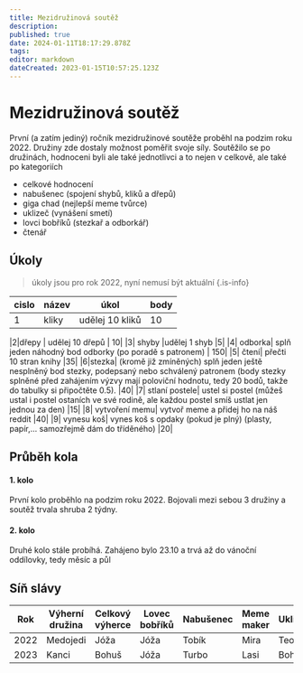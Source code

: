 ```yaml
---
title: Mezidružinová soutěž
description: 
published: true
date: 2024-01-11T18:17:29.878Z
tags: 
editor: markdown
dateCreated: 2023-01-15T10:57:25.123Z
---
```


# Mezidružinová soutěž

První (a zatím jediný) ročník mezidružinové soutěže proběhl na podzim roku 2022. Družiny zde dostaly možnost poměřit svoje síly.
Soutěžilo se po družinách, hodnoceni byli ale také jednotlivci a to nejen v celkově, ale také po kategoriích

- celkové hodnocení
- nabušenec (spojení shybů, kliků a dřepů)
 - giga chad (nejlepší meme tvůrce)
 - uklizeč (vynášení smetí)
 - lovci bobříků (stezkař a odborkář)
 - čtenář
 

## Úkoly

> úkoly jsou pro rok 2022, nyní nemusí být aktuální
{.is-info}

|cislo|název|úkol|body|
|-|--------| -----------|--|
|1|	kliky |	udělej 10 kliků	|10 |

|2|dřepy |	udělej 10 dřepů	| 10|
|3|	shyby	|udělej 1 shyb	|5|
|4|	odborka|	splň jeden náhodný bod odborky (po poradě s patronem) |	150|
|5|	čtení|	přečti 10 stran knihy	|35|
|6|stezka| (kromě již zmíněných)	splň jeden ještě nesplněný bod stezky, podepsaný nebo schválený patronem (body stezky splněné před zahájením výzvy mají poloviční hodnotu, tedy 20 bodů, takže do tabulky si připočtěte 0.5). 	|40|
|7|	stlaní postele|	ustel si postel (můžeš ustal i postel ostaních ve své rodině, ale každou postel smíš ustlat jen jednou za den)	|15|
|8|	vytvoření memu|	vytvoř meme a přidej ho na náš reddit	|40|
|9|	vynesu koš|	vynes koš s opdaky (pokud je plný) (plasty, papír,... samozřejmě dám do tříděného)	|20|

## Průběh kola

#### 1. kolo

První kolo proběhlo na podzim roku 2022. Bojovali mezi sebou 3 družiny a soutěž trvala shruba 2 týdny.

#### 2. kolo
Druhé kolo stále probíhá. Zahájeno bylo 23.10 a trvá až do vánoční oddílovky, tedy měsíc a půl

## Síň slávy

| Rok | Výherní  družina | Celkový výherce |Lovec bobříků| Nabušenec | Meme maker | Uklizeč | Čtenář|
| ----- | ------- | ----- |-----| ---- | ---- | ---- | ----|
| 2022 | Medojedi | Jóža |Jóža| Tobík |Mira | Teo | Kuba|
| 2023 | Kanci | Bohuš | Jóža | Turbo | Lasi | Bohuš | Kuba |


